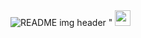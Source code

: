 <img src="https://user-images.githubusercontent.com/102764364/165307110-40cc9a6a-9a7b-474e-b70a-c5c66fde24cd.png" alt="README img header">
"
<a href="https://www.linkedin.com/in/ornella-facciola-a43219216"/><img src="https://img.shields.io/badge/linkedin-%230077B5.svg?&style=for-the-badge&logo=linkedin&logoColor=white" height=25></a> 
